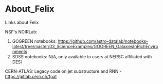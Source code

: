 # About_Felix
Links about Felix

NSF's NOIRLab: 
1. GOGREEN notebooks: https://github.com/astro-datalab/notebooks-latest/tree/master/03_ScienceExamples/GOGREEN_GalaxiesInRichEnvironments
2. SDSS notebooks: N/A, only available to users at NERSC affiliated with DESI

CERN-ATLAS:
Legacy code on jet substructure and RNN - https://gitlab.cern.ch/fpat

